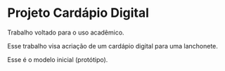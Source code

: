 # Projeto Cardápio Digital

Trabalho voltado para o uso acadêmico.  

Esse trabalho visa acriação de um cardápio digital para uma lanchonete. 

Esse é o modelo inicial (protótipo). 
